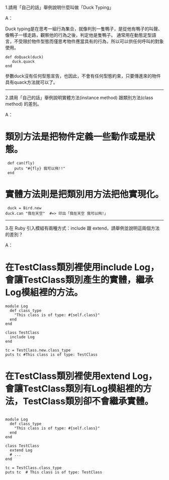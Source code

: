 1.請用「自己的話」舉例說明什麼叫做「Duck Typing」
<p>A：</p>
Duck typing是在思考一組行為集合，就像判別一隻鴨子，是從他有鴨子的叫聲、像鴨子一樣走路，觀察他的行為之後，判定他是隻鴨子。
通常用在動態定型語言，不受限於物件型態而僅思考物件應當具有的行為，所以可以供任何呼叫的對象使用。

<pre><code>def doQuack(duck)
   duck.quack
end
</code></pre>

參數duck沒有任何型態宣告，也因此，不會有任何型態約束，只要傳進來的物件具有quack方法就可以了。

---------------------------------------------------------------------------------------------------------------------

2.請用「自己的話」舉例說明實體方法(instance method) 跟類別方法(class method) 的差別。
<p>A：</p>

# 類別方法是把物件定義一些動作或是狀態。
<pre><code> def can(fly)
    puts "#{fly} 我可以飛!!"
 end
</code></pre>

# 實體方法則是把類別用方法把他實現化。
<pre><code> duck = Bird.new
duck.can "我在天空"  #=> 印出「我在天空 我可以飛!」
</code></pre>

---------------------------------------------------------------------------------------------------------------------

3.在 Ruby 引入模組有兩種方式：include 跟 extend，請舉例並說明這兩個方法的差別？
<p>A：</p>

# 在TestClass類別裡使用include Log，會讓TestClass類別產生的實體，繼承Log模組裡的方法。

<pre><code>module Log 
  def class_type
    "This class is of type: #{self.class}"
  end
end

class TestClass 
  include Log 
end

tc = TestClass.new.class_type
puts tc #This class is of type: TestClass
</code></pre>

# 在TestClass類別裡使用extend Log，會讓TestClass類別有Log模組裡的方法，TestClass類別卻不會繼承實體。

<pre><code>
module Log
  def class_type
    "This class is of type: #{self.class}"
  end
end

class TestClass
  extend Log
  # ...
end

tc = TestClass.class_type
puts tc  # This class is of type: TestClass
</code></pre>
